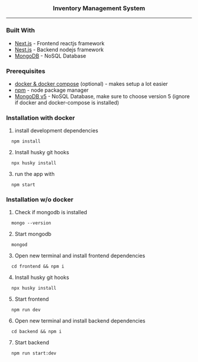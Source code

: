 <div align="center">
  <h3 align="center">Inventory Management System</h3>
</div>

<hr>

### Built With

-   [Next.js](https://nextjs.org/) - Frontend reactjs framework
-   [Nest.js](https://nestjs.com/) - Backend nodejs framework
-   [MongoDB](https://www.mongodb.com/) - NoSQL Database

### Prerequisites

-   [docker & docker compose](https://docs.docker.com/compose/) (optional) - makes setup a lot easier
-   [npm](https://nodejs.org/en/) - node package manager
-   [MongoDB v5](https://www.mongodb.com/try/download/community) - NoSQL Database, make sure to choose version 5 (ignore if docker and docker-compose is installed)

### Installation with docker

1. install development dependencies

```
  npm install
```

2. Install husky git hooks

```
  npx husky install
```

3. run the app with

```
  npm start
```

### Installation w/o docker

1. Check if mongodb is installed

```
  mongo --version
```

2. Start mongodb

```
  mongod
```

3. Open new terminal and install frontend dependencies

```
  cd frontend && npm i
```

4. Install husky git hooks

```
  npx husky install
```

5. Start frontend

```
  npm run dev
```

6. Open new terminal and install backend dependencies

```
  cd backend && npm i
```

7. Start backend

```
  npm run start:dev
```
